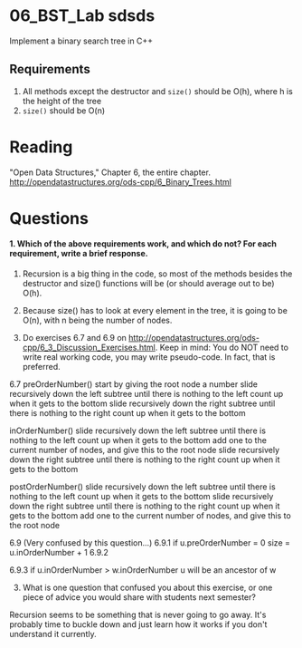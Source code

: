 06_BST_Lab sdsds
==============

Implement a binary search tree in C++

Requirements
------------

1. All methods except the destructor and `size()` should be O(h), where h is the height of the tree
2. `size()` should be O(n)

Reading
=======
"Open Data Structures," Chapter 6, the entire chapter. http://opendatastructures.org/ods-cpp/6_Binary_Trees.html

Questions
=========

#### 1. Which of the above requirements work, and which do not? For each requirement, write a brief response.

1. Recursion is a big thing in the code, so most of the methods besides the destructor and size() functions will be (or should average out to be) O(h).
2. Because size() has to look at every element in the tree, it is going to be O(n), with n being the number of nodes.

2. Do exercises 6.7 and 6.9 on http://opendatastructures.org/ods-cpp/6_3_Discussion_Exercises.html. Keep in mind: You do NOT need to write real working code, you may write pseudo-code. In fact, that is preferred.

6.7 
preOrderNumber()
	start by giving the root node a number
	slide recursively down the left subtree until there is nothing to the left
	count up when it gets to the bottom
	slide recursively down the right subtree until there is nothing to the right
	count up when it gets to the bottom

inOrderNumber()
	slide recursively down the left subtree until there is nothing to the left
	count up when it gets to the bottom
	add one to the current number of nodes, and give this to the root node
	slide recursively down the right subtree until there is nothing to the right
	count up when it gets to the bottom

postOrderNumber()
	slide recursively down the left subtree until there is nothing to the left
	count up when it gets to the bottom
	slide recursively down the right subtree until there is nothing to the right
	count up when it gets to the bottom
	add one to the current number of nodes, and give this to the root node

6.9 (Very confused by this question...)
6.9.1
	if u.preOrderNumber = 0
	size = u.inOrderNumber + 1
6.9.2

6.9.3
	if u.inOrderNumber > w.inOrderNumber
	u will be an ancestor of w
	

3. What is one question that confused you about this exercise, or one piece of advice you would share with students next semester?

Recursion seems to be something that is never going to go away. It's probably time to buckle down and just learn how it works if you don't understand it currently.